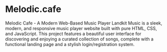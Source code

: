 # Melodic.cafe
Melodic Cafe - A Modern Web-Based Music Player Landkit Music is a sleek, modern, and responsive music player website built with pure HTML, CSS, and JavaScript. This project features a beautiful user interface for discovering and enjoying a curated collection of songs, complete with a functional landing page and a stylish login/registration system.
